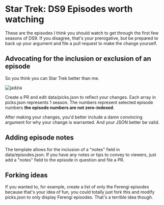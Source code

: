 # Star Trek: DS9 Episodes worth watching

These are the episodes I think you should watch to get through the first few seasons of DS9. If you disagree, that's your prerogative, but be prepared to back up your argument and file a pull request to make the change yourself.

## Advocating for the inclusion or exclusion of an episode

So you think you can Star Trek better than me.

![jadzia](http://cl.ly/WeqI/Jadzia-Dax-Gifs-jadzia-dax-18331181-300-232.gif)

Create a PR and edit data/picks.json to reflect your changes. Each array in picks.json represents 1 season. The numbers represent selected episode numbers **the episode numbers are not zero-indexed**.

After making your changes, you'd better include a damn convincing argument for why your change is warranted. And your JSON better be valid.

## Adding episode notes

The template allows for the inclusion of a "notes" field in data/episodes.json. If you have any notes or tips to convey to viewers, just add a "notes" field to the episode in question and file a PR.

## Forking ideas

If you wanted to, for example, create a list of only the Ferengi episodes because that's your idea of fun, you could totally just fork this and modify picks.json to only display Ferengi episodes. That's a terrible idea though.
